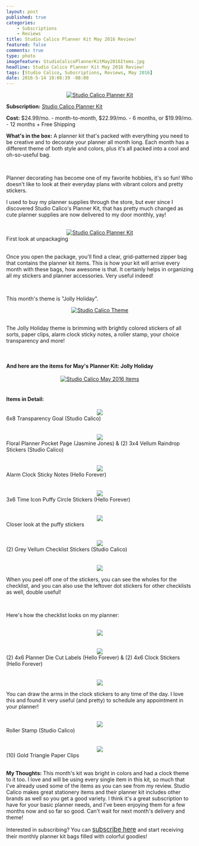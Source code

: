 ```yaml
---
layout: post
published: true
categories: 
    - Subscriptions
    - Reviews
title: Studio Calico Planner Kit May 2016 Review!
featured: false
comments: true
type: photo
imagefeature: StudioCalicoPlannerKitMay2016Items.jpg
headline: Studio Calico Planner Kit May 2016 Review!
tags: [Studio Calico, Subscriptions, Reviews, May 2016]
date: 2016-5-14 10:08:39 -08:00
---
```


<center><a href="http://www.studiocalico.com/kits/film-club/planner-kit/subscribe" target="_blank">
<img src="/images/StudioCalicoPlannerKitMay2016Package.jpg" border="0" style="border:none;max-width:100%;" alt="Studio Calico Planner Kit" />
</a></center>

<p><b>Subscription:</b> <a href="http://www.studiocalico.com/kits/film-club/planner-kit/subscribe" target="_blank">Studio Calico Planner Kit</a></p>
<p><b>Cost:</b> $24.99/mo. - month-to-month, $22.99/mo. - 6 months, or $19.99/mo. - 12 months + Free Shipping</p>
<p><b>What's in the box:</b> A planner kit that's packed with everything you need to be creative and to decorate your planner all month long. Each month has a different theme of both style and colors, plus it's all packed into a cool and oh-so-useful bag.</p>

<br>

<p>Planner decorating has become one of my favorite hobbies, it's so fun! Who doesn't like to look at their everyday plans with vibrant colors and pretty stickers.</p>

<p>I used to buy my planner supplies through the store, but ever since I discovered Studio Calico's Planner Kit, that has pretty much changed as cute planner supplies are now delivered to my door monthly, yay!</p>

<br>

<center><a href="http://www.studiocalico.com/kits/film-club/planner-kit/subscribe" target="_blank">
<img src="/images/StudioCalicoPlannerKitMay2016OpenPackage.jpg" border="0" style="border:none;max-width:100%;" alt="Studio Calico Planner Kit" />
</a></center>
<figcaption>First look at unpackaging</figcaption>

<br>

<p>Once you open the package, you'll find a clear, grid-patterned zipper bag that contains the planner kit items. This is how your kit will arrive every month with these bags, how awesome is that. It certainly helps in organizing all my stickers and planner accessories. Very useful indeed!</p>

<br>

<p>This month's theme is "Jolly Holiday".<p>

<center><a href="http://www.studiocalico.com/kits/film-club/planner-kit/subscribe" target="_blank">
<img src="/images/StudioCalicoPlannerKitMay2016Info.jpg" border="0" style="border:none;max-width:100%;" alt="Studio Calico Theme" />
</a></center>

<br>

<p>The Jolly Holiday theme is brimming with brightly colored stickers of all sorts, paper clips, alarm clock sticky notes, a roller stamp, your choice transparency and more!</p>

<br>

<H4> And here are the items for May's Planner Kit: Jolly Holiday</H4>

<center><a href="http://www.studiocalico.com/kits/film-club/planner-kit/subscribe" target="_blank">
<img src="/images/StudioCalicoPlannerKitMay2016Items.jpg" border="0" style="border:none;max-width:100%;" alt="Studio Calico May 2016 Items" />
</a></center>

<br>

<H4> Items in Detail:</H4>

<center><a href="http://www.studiocalico.com/kits/film-club/planner-kit/subscribe" target="_blank">
<img src="/images/StudioCalicoPlannerKitMay2016TransparencyGoal.jpg" border="0" style="border:none;max-width:100%;" />
</a></center>
<figcaption>6x8 Transparency Goal (Studio Calico)</figcaption>

<br>

<br>

<center><a href="http://www.studiocalico.com/kits/film-club/planner-kit/subscribe" target="_blank">
<img src="/images/StudioCalicoPlannerKitMay2016PocketPageRaindropStickers.jpg" border="0" style="border:none;max-width:100%;" />
</a></center>
<figcaption>Floral Planner Pocket Page (Jasmine Jones) & (2) 3x4 Vellum Raindrop Stickers (Studio Calico)</figcaption>

<br>

<br>

<center><a href="http://www.studiocalico.com/kits/film-club/planner-kit/subscribe" target="_blank">
<img src="/images/StudioCalicoPlannerKitMay2016AlarmClockStickyNotes.jpg" border="0" style="border:none;max-width:100%;" />
</a></center>
<figcaption>Alarm Clock Sticky Notes (Hello Forever)</figcaption>

<br>

<br>

<center><a href="http://www.studiocalico.com/kits/film-club/planner-kit/subscribe" target="_blank">
<img src="/images/StudioCalicoPlannerKitMay2016PuffyCircleStickers.jpg" border="0" style="border:none;max-width:100%;" />
</a></center>
<figcaption>3x6 Time Icon Puffy Circle Stickers (Hello Forever)</figcaption>

<br>

<br>

<center><a href="http://www.studiocalico.com/kits/film-club/planner-kit/subscribe" target="_blank">
<img src="/images/StudioCalicoPlannerKitMay2016PuffyCircleStickers2.jpg" border="0" style="border:none;max-width:100%;" />
</a></center>
<figcaption>Closer look at the puffy stickers</figcaption>

<br>

<br>

<center><a href="http://www.studiocalico.com/kits/film-club/planner-kit/subscribe" target="_blank">
<img src="/images/StudioCalicoPlannerKitMay2016ChecklistStickers.jpg" border="0" style="border:none;max-width:100%;" />
</a></center>
<figcaption>(2) Grey Vellum Checklist Stickers (Studio Calico)</figcaption>

<br>

<br>

<center><a href="http://www.studiocalico.com/kits/film-club/planner-kit/subscribe" target="_blank">
<img src="/images/StudioCalicoPlannerKitMay2016ChecklistStickers2.jpg" border="0" style="border:none;max-width:100%;" />
</a></center>
<p>When you peel off one of the stickers, you can see the wholes for the checklist, and you can also use the leftover dot stickers for other checklists as well, double useful!</p>

<br>

<p>Here's how the checklist looks on my planner:</p>

<br>

<center><a href="http://www.studiocalico.com/kits/film-club/planner-kit/subscribe" target="_blank">
<img src="/images/StudioCalicoPlannerKitMay2016ChecklistStickers3.jpg" border="0" style="border:none;max-width:100%;" />
</a></center>

<br>

<br>

<center><a href="http://www.studiocalico.com/kits/film-club/planner-kit/subscribe" target="_blank">
<img src="/images/StudioCalicoPlannerKitMay2016DieCutLabelsClockStickers.jpg" border="0" style="border:none;max-width:100%;" />
</a></center>
<figcaption>(2) 4x6 Planner Die Cut Labels (Hello Forever) & (2) 4x6 Clock Stickers (Hello Forever)</figcaption>

<br>

<br>

<center><a href="http://www.studiocalico.com/kits/film-club/planner-kit/subscribe" target="_blank">
<img src="/images/StudioCalicoPlannerKitMay2016ClockStickers.jpg" border="0" style="border:none;max-width:100%;" />
</a></center>

<p>You can draw the arms in the clock stickers to any time of the day. I love this and found it very useful (and pretty) to schedule any appointment in your planner!</p>

<br>

<center><a href="http://www.studiocalico.com/kits/film-club/planner-kit/subscribe" target="_blank">
<img src="/images/StudioCalicoPlannerKitMay2016Stamp.jpg" border="0" style="border:none;max-width:100%;" />
</a></center>
<figcaption>Roller Stamp (Studio Calico)</figcaption>

<br>

<br>

<center><a href="http://www.studiocalico.com/kits/film-club/planner-kit/subscribe" target="_blank">
<img src="/images/StudioCalicoPlannerKitMay2016GoldTrianglePaperClips.jpg" border="0" style="border:none;max-width:100%;" />
</a></center>
<figcaption>(10) Gold Triangle Paper Clips</figcaption>

<br>

<p><i class="icon-exclamation-sign"></i><b> My Thoughts:</b> This month's kit was bright in colors and had a clock theme to it too. I love and will be using every single item in this kit, so much that I've already used some of the items as you can see from my review. Studio Calico makes great stationery items and their planner kit includes other brands as well so you get a good variety. I think it's a great subscription to have for your basic planner needs, and I've been enjoying them for a few months now and so far so good. Can't wait for next month's delivery and theme!</p>

<p>Interested in subscribing? You can <a href="http://www.studiocalico.com/kits/film-club/planner-kit/subscribe" target="_blank"><big>subscribe here</big></a> and start receiving their monthly planner kit bags filled with colorful goodies!</p>
